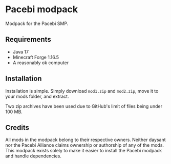 # Pacebi modpack
Modpack for the Pacebi SMP.

## Requirements
- Java 17
- Minecraft Forge 1.16.5
- A reasonably ok computer

## Installation
Installation is simple. Simply download `mod1.zip` and `mod2.zip`, move it to your mods folder, and extract.

Two zip archives have been used due to GitHub's limit of files being under 100 MB.

## Credits
All mods in the modpack belong to their respective owners. Neither daysant nor the Pacebi Alliance claims ownership or authorship of any of the mods.<br>
This modpack exists solely to make it easier to install the Pacebi modpack and handle dependencies.
